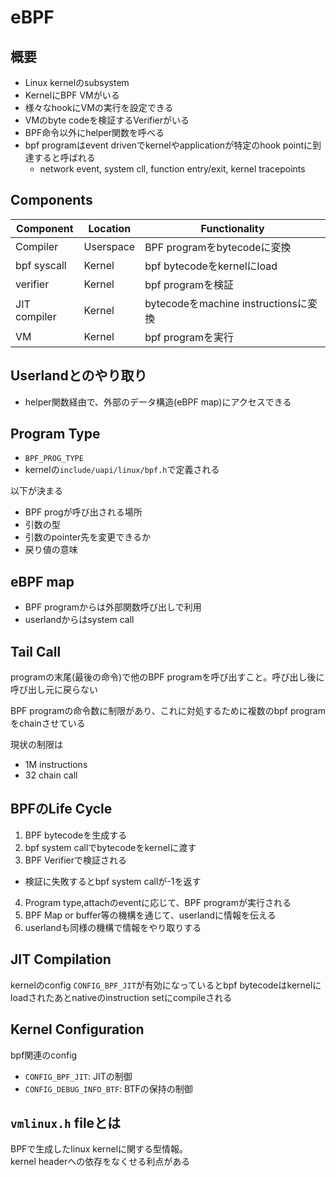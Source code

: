 # eBPF

## 概要

* Linux kernelのsubsystem
* KernelにBPF VMがいる
* 様々なhookにVMの実行を設定できる
* VMのbyte codeを検証するVerifierがいる
* BPF命令以外にhelper関数を呼べる
* bpf programはevent drivenでkernelやapplicationが特定のhook pointに到達すると呼ばれる
  * network event, system cll, function entry/exit, kernel tracepoints

## Components

| Component    | Location  | Functionality                        |
| ---          | ---       | ---                                  |
| Compiler     | Userspace | BPF programをbytecodeに変換          |
| bpf syscall  | Kernel    | bpf bytecodeをkernelにload           |
| verifier     | Kernel    | bpf programを検証                    |
| JIT compiler | Kernel    | bytecodeをmachine instructionsに変換 |
| VM           | Kernel    | bpf programを実行                    |

## Userlandとのやり取り

* helper関数経由で、外部のデータ構造(eBPF map)にアクセスできる

## Program Type


* `BPF_PROG_TYPE`
* kernelの`include/uapi/linux/bpf.h`で定義される

以下が決まる

* BPF progが呼び出される場所
* 引数の型
* 引数のpointer先を変更できるか
* 戻り値の意味

## eBPF map

* BPF programからは外部関数呼び出しで利用
* userlandからはsystem call

## Tail Call

programの末尾(最後の命令)で他のBPF programを呼び出すこと。呼び出し後に呼び出し元に戻らない

BPF programの命令数に制限があり、これに対処するために複数のbpf programをchainさせている

現状の制限は
* 1M instructions
* 32 chain call

## BPFのLife Cycle

1. BPF bytecodeを生成する
2. bpf system callでbytecodeをkernelに渡す
3. BPF Verifierで検証される
  * 検証に失敗するとbpf system callが-1を返す
4. Program type,attachのeventに応じて、BPF programが実行される
5. BPF Map or buffer等の機構を通じて、userlandに情報を伝える
6. userlandも同様の機構で情報をやり取りする

## JIT Compilation

kernelのconfig `CONFIG_BPF_JIT`が有効になっているとbpf bytecodeはkernelにloadされたあとnativeのinstruction setにcompileされる  

## Kernel Configuration

bpf関連のconfig

* `CONFIG_BPF_JIT`: JITの制御
* `CONFIG_DEBUG_INFO_BTF`: BTFの保持の制御


## `vmlinux.h` fileとは

BPFで生成したlinux kernelに関する型情報。  
kernel headerへの依存をなくせる利点がある

